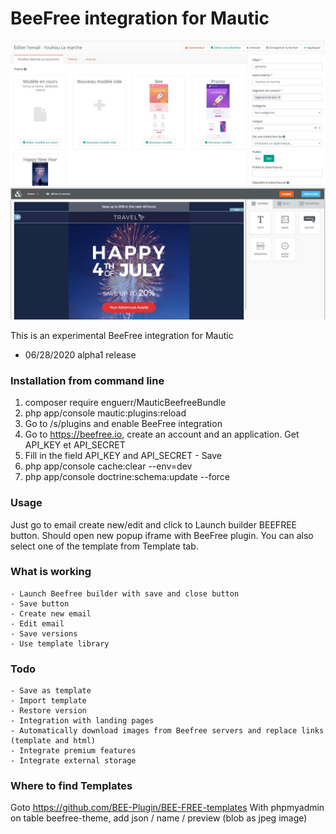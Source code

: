 # BeeFree integration for Mautic
![Beefree Mautic Plugin](./Beefree-dash.JPG "Mautic beefree.io plugin integration")
![Beefree Mautic Plugin](./Beefree-editor.JPG "Mautic beefree.io plugin integration")

This is an experimental BeeFree integration for Mautic
- 06/28/2020 alpha1 release


### Installation from command line
1. composer require enguerr/MauticBeefreeBundle
2. php app/console mautic:plugins:reload
3. Go to /s/plugins and enable BeeFree integration
4. Go to https://beefree.io, create an account and an application. Get API_KEY et API_SECRET
5. Fill in the field API_KEY and API_SECRET - Save
6. php app/console cache:clear --env=dev
7. php app/console doctrine:schema:update --force

### Usage
Just go to email create new/edit and click to Launch builder BEEFREE button. Should open new popup iframe with BeeFree plugin.
You can also select one of the template from Template tab.

### What is working
    - Launch Beefree builder with save and close button
    - Save button
    - Create new email 
    - Edit email
    - Save versions
    - Use template library
### Todo
    - Save as template
    - Import template
    - Restore version
    - Integration with landing pages 
    - Automatically download images from Beefree servers and replace links (template and html)
    - Integrate premium features
    - Integrate external storage
    
    
### Where to find Templates
Goto https://github.com/BEE-Plugin/BEE-FREE-templates
With phpmyadmin on table beefree-theme, add json / name / preview (blob as jpeg image)

